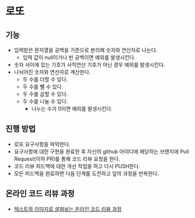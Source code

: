 # 로또

## 기능
- 입력받은 문자열을 공백을 기준으로 분리해 숫자와 연산자로 나눈다.
  - 입력 값이 null이거나 빈 공백이면 예외를 발생시킨다.
- 숫자 사이에 있는 기호가 사칙연산 기호가 아닌 경우 예외를 발생시킨다.
- 나뉘어진 숫자와 연산자로 계산한다.
  - 두 수를 더할 수 있다.
  - 두 수를 뺄 수 있다.
  - 두 수를 곱할 수 있다.
  - 두 수를 나눌 수 있다.
    - 나누는 수가 0이면 예외를 발생시킨다.

## 진행 방법
* 로또 요구사항을 파악한다.
* 요구사항에 대한 구현을 완료한 후 자신의 github 아이디에 해당하는 브랜치에 Pull Request(이하 PR)를 통해 코드 리뷰 요청을 한다.
* 코드 리뷰 피드백에 대한 개선 작업을 하고 다시 PUSH한다.
* 모든 피드백을 완료하면 다음 단계를 도전하고 앞의 과정을 반복한다.

## 온라인 코드 리뷰 과정
* [텍스트와 이미지로 살펴보는 온라인 코드 리뷰 과정](https://github.com/next-step/nextstep-docs/tree/master/codereview)